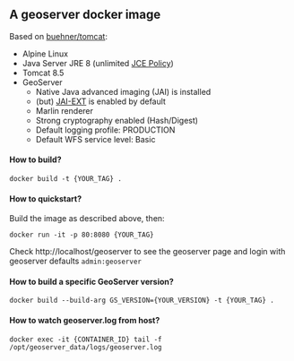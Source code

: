 ## A geoserver docker image

Based on [buehner/tomcat](https://github.com/buehner/docker-tomcat):

* Alpine Linux
* Java Server JRE 8 (unlimited [JCE Policy](http://docs.geoserver.org/latest/en/user/production/java.html#installing-unlimited-strength-jurisdiction-policy-files))
* Tomcat 8.5
* GeoServer
  * Native Java advanced imaging (JAI) is installed
  * (but) [JAI-EXT](http://docs.geoserver.org/stable/en/user/configuration/image_processing/index.html#jai-ext) is enabled by default
  * Marlin renderer
  * Strong cryptography enabled (Hash/Digest)
  * Default logging profile: PRODUCTION
  * Default WFS service level: Basic

#### How to build?

`docker build -t {YOUR_TAG} .`

#### How to quickstart?

Build the image as described above, then:

`docker run -it -p 80:8080 {YOUR_TAG}`

Check http://localhost/geoserver to see the geoserver page and login with geoserver defaults `admin:geoserver`

#### How to build a specific GeoServer version?

`docker build --build-arg GS_VERSION={YOUR_VERSION} -t {YOUR_TAG} .`

#### How to watch geoserver.log from host?

`docker exec -it {CONTAINER_ID} tail -f /opt/geoserver_data/logs/geoserver.log`
